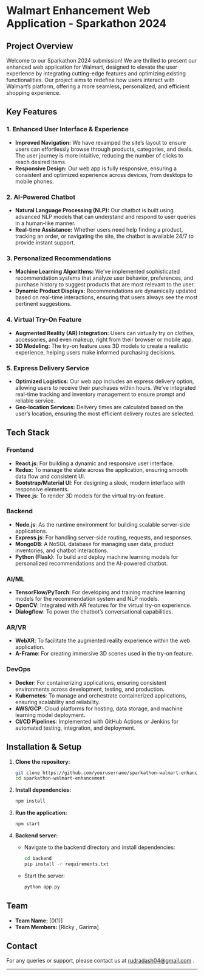 
# Walmart Enhancement Web Application - Sparkathon 2024

## Project Overview

Welcome to our Sparkathon 2024 submission! We are thrilled to present our enhanced web application for Walmart, designed to elevate the user experience by integrating cutting-edge features and optimizing existing functionalities. Our project aims to redefine how users interact with Walmart’s platform, offering a more seamless, personalized, and efficient shopping experience.

## Key Features

### 1. **Enhanced User Interface & Experience**
   - **Improved Navigation:** We have revamped the site’s layout to ensure users can effortlessly browse through products, categories, and deals. The user journey is more intuitive, reducing the number of clicks to reach desired items.
   - **Responsive Design:** Our web app is fully responsive, ensuring a consistent and optimized experience across devices, from desktops to mobile phones.

### 2. **AI-Powered Chatbot**
   - **Natural Language Processing (NLP):** Our chatbot is built using advanced NLP models that can understand and respond to user queries in a human-like manner.
   - **Real-time Assistance:** Whether users need help finding a product, tracking an order, or navigating the site, the chatbot is available 24/7 to provide instant support.

### 3. **Personalized Recommendations**
   - **Machine Learning Algorithms:** We’ve implemented sophisticated recommendation systems that analyze user behavior, preferences, and purchase history to suggest products that are most relevant to the user.
   - **Dynamic Product Displays:** Recommendations are dynamically updated based on real-time interactions, ensuring that users always see the most pertinent suggestions.

### 4. **Virtual Try-On Feature**
   - **Augmented Reality (AR) Integration:** Users can virtually try on clothes, accessories, and even makeup, right from their browser or mobile app.
   - **3D Modeling:** The try-on feature uses 3D models to create a realistic experience, helping users make informed purchasing decisions.

### 5. **Express Delivery Service**
   - **Optimized Logistics:** Our web app includes an express delivery option, allowing users to receive their purchases within hours. We’ve integrated real-time tracking and inventory management to ensure prompt and reliable service.
   - **Geo-location Services:** Delivery times are calculated based on the user’s location, ensuring the most efficient delivery routes are selected.

## Tech Stack

### **Frontend**
- **React.js**: For building a dynamic and responsive user interface.
- **Redux**: To manage the state across the application, ensuring smooth data flow and consistent UI.
- **Bootstrap/Material UI**: For designing a sleek, modern interface with responsive elements.
- **Three.js**: To render 3D models for the virtual try-on feature.

### **Backend**
- **Node.js**: As the runtime environment for building scalable server-side applications.
- **Express.js**: For handling server-side routing, requests, and responses.
- **MongoDB**: A NoSQL database for managing user data, product inventories, and chatbot interactions.
- **Python (Flask)**: To build and deploy machine learning models for personalized recommendations and the AI-powered chatbot.

### **AI/ML**
- **TensorFlow/PyTorch**: For developing and training machine learning models for the recommendation system and NLP models.
- **OpenCV**: Integrated with AR features for the virtual try-on experience.
- **Dialogflow**: To power the chatbot’s conversational capabilities.

### **AR/VR**
- **WebXR**: To facilitate the augmented reality experience within the web application.
- **A-Frame**: For creating immersive 3D scenes used in the try-on feature.

### **DevOps**
- **Docker**: For containerizing applications, ensuring consistent environments across development, testing, and production.
- **Kubernetes**: To manage and orchestrate containerized applications, ensuring scalability and reliability.
- **AWS/GCP**: Cloud platforms for hosting, data storage, and machine learning model deployment.
- **CI/CD Pipelines**: Implemented with GitHub Actions or Jenkins for automated testing, integration, and deployment.

## Installation & Setup

1. **Clone the repository:**
   ```bash
   git clone https://github.com/yourusername/sparkathon-walmart-enhancement.git
   cd sparkathon-walmart-enhancement
   ```

2. **Install dependencies:**
   ```bash
   npm install
   ```

3. **Run the application:**
   ```bash
   npm start
   ```

4. **Backend server:**
   - Navigate to the backend directory and install dependencies:
     ```bash
     cd backend
     pip install -r requirements.txt
     ```
   - Start the server:
     ```bash
     python app.py
     ```

## Team

- **Team Name:** [0(1)]
- **Team Members:** [Ricky , Garima]

## Contact

For any queries or support, please contact us at rudradash04@gmail.com .

---
